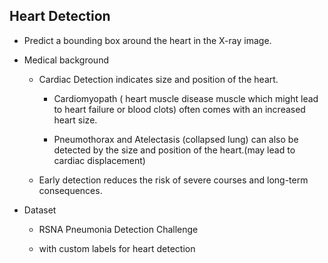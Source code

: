 ## Heart Detection

- Predict a bounding box around the heart in the X-ray image.

- Medical background

    - Cardiac Detection indicates size and position of the heart.

        - Cardiomyopath ( heart muscle disease muscle which might lead to heart failure or blood clots) often comes with an increased heart size.

        - Pneumothorax and Atelectasis (collapsed lung) can also be detected by the size and position of the heart.(may lead to cardiac displacement) 

    - Early detection reduces the risk of severe courses and long-term consequences.

- Dataset

    - RSNA Pneumonia Detection Challenge

    - with custom labels for heart detection